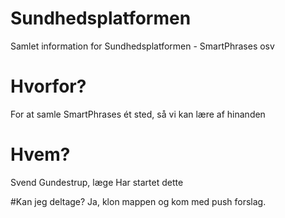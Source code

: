 # Sundhedsplatformen
Samlet information for Sundhedsplatformen - SmartPhrases osv

# Hvorfor?
For at samle SmartPhrases ét sted, så vi kan lære af hinanden

# Hvem?
Svend Gundestrup, læge
Har startet dette

#Kan jeg deltage?
Ja, klon mappen og kom med push forslag.
